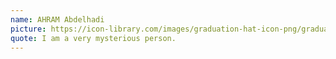 ```yaml
---
name: AHRAM Abdelhadi
picture: https://icon-library.com/images/graduation-hat-icon-png/graduation-hat-icon-png-29.jpg
quote: I am a very mysterious person.
---
```

